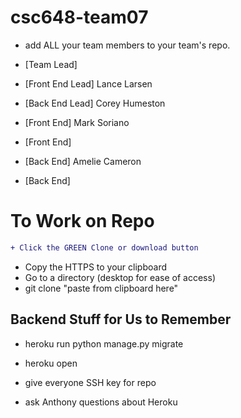# csc648-team07

- add ALL your team members to your team's repo.
  
- [Team Lead]
- [Front End Lead] Lance Larsen
- [Back End Lead] Corey Humeston
- [Front End] Mark Soriano
- [Front End]
- [Back End] Amelie Cameron
- [Back End]

# To Work on Repo

```diff
+ Click the GREEN Clone or download button
```
+ Copy the HTTPS to your clipboard
+ Go to a directory (desktop for ease of access)
+ git clone "paste from clipboard here"

## Backend Stuff for Us to Remember

- heroku run python manage.py migrate
- heroku open

- give everyone SSH key for repo
- ask Anthony questions about Heroku

